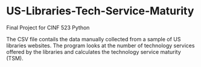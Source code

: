 # US-Libraries-Tech-Service-Maturity
Final Project for CINF 523 Python

The CSV file contails the data manually collected from a sample of US libraries websites.
The program looks at the number of technology services offered by the libraries and calculates the technology service maturity (TSM).
